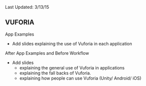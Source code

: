 
Last Updated: 3/13/15


VUFORIA
----------
App Examples
+ Add slides explaining the use of Vuforia in each application


After App Examples and Before Workflow
+ Add slides 
	+ explaining the general use of Vuforia in applications
	+ explaining the fall backs of Vuforia.	
	+ explaining how people can use Vuforia (Unity/ Android/ iOS)
	
		
